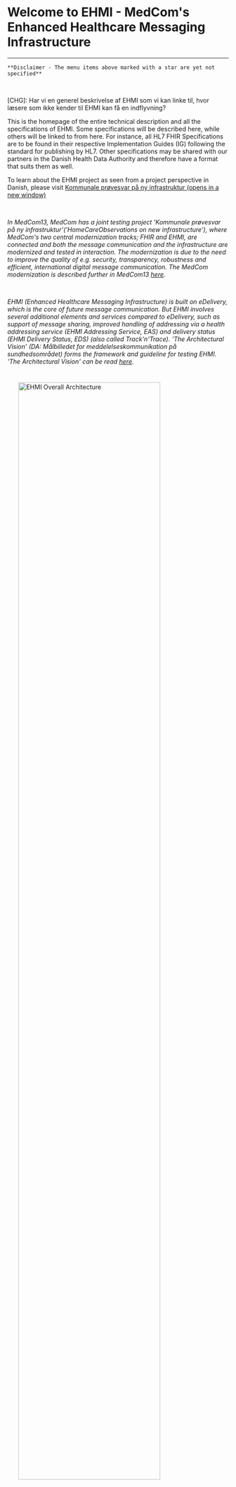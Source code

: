 # Welcome to EHMI - MedCom's Enhanced Healthcare Messaging Infrastructure

***

    **Disclaimer - The menu items above marked with a star are yet not specified**
       
<br/> 

[CHG]: Har vi en generel beskrivelse af EHMI som vi kan linke til, hvor læsere som ikke kender til EHMI kan få en indflyvning?

This is the homepage of the entire technical description and all the specifications of EHMI. Some specifications will be described here, while others will be linked to from here. For instance, all HL7 FHIR Specifications are to be found in their respective Implementation Guides (IG) following the standard for publishing by HL7. Other specifications may be shared with our partners in the Danish Health Data Authority and therefore have a format that suits them as well.

To learn about the EHMI project as seen from a project perspective in Danish, please visit <a href="https://medcom.dk/projekter/kommunale-proevesvar-paa-ny-infrastruktur/" target="blank"> Kommunale prøvesvar på ny infrastruktur (opens in a new window)</a>

<br/> 

*In MedCom13, MedCom has a joint testing project ’Kommunale prøvesvar på ny infrastruktur’('HomeCareObservations on new infrastructure'), where MedCom's two central modernization tracks; FHIR and EHMI, are connected and both the message communication and the infrastructure are modernized and tested in interaction. The modernization is due to the need to improve the quality of e.g. security, transparency, robustness and efficient, international digital message communication. The MedCom modernization is described further in MedCom13 <a href="https://medcom.dk/modernisering/" target="_blank">here</a>.*

<br/>

*EHMI (Enhanced Healthcare Messaging Infrastructure) is built on eDelivery, which is the core of future message communication. But EHMI involves several additional elements and services compared to eDelivery, such as support of message sharing, improved handling of addressing via a health addressing service (EHMI Addressing Service, EAS) and delivery status (EHMI Delivery Status, EDS) (also called Track'n'Trace). 'The Architectural Vision' (DA: Målbilledet for meddelelseskommunikation på sundhedsområdet) forms the framework and guideline for testing EHMI. 'The Architectural Vision' can be read <a href="https://sundhedsdatastyrelsen.dk/da/rammer-og-retningslinjer/om-referencearkitektur-og-standarder/referencearkitekturer" target="blank"> here</a>.*

<figure style="margin-left: 0px; margin-right: 0px; width: 100%;">
<a href="https://medcomdk.github.io/ehmi/assets/images/ehmi-OverallArchitecture.png" target="_blank"> <img src="https://medcomdk.github.io/ehmi/assets/images/ehmi-OverallArchitecture.png" alt="EHMI Overall Architecture" style="width:80%; height:auto; margin-left:5%; margin-right:15%; margin-top:5%; margin-bottom:5%;" id="Fig1"></a>
<figcaption text-align="left"><b>Figure 1: EHMI Overall Architecture  </b></figcaption>
</figure>

*For now, specifications published here at 01-04-2024 ([CHG]: opdater dato) will focus on the Production pilot for EHMI and are therefore narrowed down to show only what is currently ready. Later in 2024 ([CHG]: 2025?) several more specifications and descriptions will be released on these sites and make the documentation more comprehensive.**
   
<br/> 


**Table of content for Production pilot for EHMI**
- <a href="http://127.0.0.1:4000/assets/documents/production-pilot/" target="blank"> EHMI Production Pilot Description</a>
   - <a href="http://127.0.0.1:4000/assets/documents/production-pilot/#ehmi-core-description"> EHMI Core Description</a>
   - <a href="http://127.0.0.1:4000/assets/documents/production-pilot/#ehmi-core-security-description"> EHMI Core Security Description</a>
   - <a href="http://127.0.0.1:4000/assets/documents/production-pilot/#ehmi-delivery-status-description"> EHMI Delivery Status Description</a>
   - <a href="http://127.0.0.1:4000/assets/documents/production-pilot/#ehmi-delivery-status-security-description"> EHMI Delivery Status Security Description</a>

**Table of content for EHMI Specifications (published April 1, 2024)**
- <a href="http://127.0.0.1:4000/assets/documents/ecore/" target="blank"> EHMI Core</a> 
   - <a href="http://127.0.0.1:4000/assets/documents/ecore/ehmiSBDH/" target="blank"> ehmiSBDH</a>
   - <a href="http://127.0.0.1:4000/assets/documents/ecore/ehmiSMP/" target="blank"> ehmiSMP</a>
- <a href="http://127.0.0.1:4000/assets/documents/eds/" target="blank"> EHMI Delivery Status</a> 
   - <a href="http://127.0.0.1:4000/assets/documents/eds/" target="blank"> EHMI Delivery Status</a>
- <a href="http://127.0.0.1:4000/assets/documents/eas/" target="blank"> EHMI Addressing Service*</a>
- <a href="http://127.0.0.1:4000/assets/documents/eer/" target="blank"> EHMI Endpoint Register*</a>
- <a href="http://127.0.0.1:4000/assets/documents/egov/" target="blank"> EHMI Governance*</a>
- <a href="http://127.0.0.1:4000/assets/documents/security/" target="blank"> EHMI Security</a>
- <a href="http://127.0.0.1:4000/assets/documents/glossary/" target="blank"> EHMI Glossary</a>
- <a href="http://127.0.0.1:4000/assets/ehmi_ecosystem.html" target="blank"> EHMI Ecosystem</a>





<br/> 

